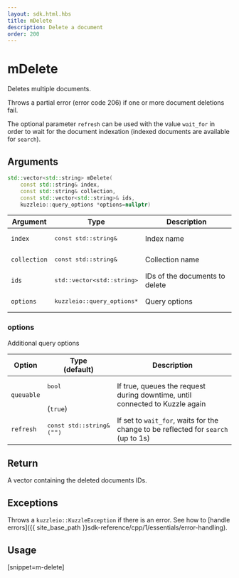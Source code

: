 ```yaml
---
layout: sdk.html.hbs
title: mDelete
description: Delete a document
order: 200
---
```


# mDelete

Deletes multiple documents.

Throws a partial error (error code 206) if one or more document deletions fail.

The optional parameter `refresh` can be used with the value `wait_for` in order to wait for the document indexation (indexed documents are available for `search`).

## Arguments

```cpp
std::vector<std::string> mDelete(
    const std::string& index,
    const std::string& collection,
    const std::vector<std::string>& ids,
    kuzzleio::query_options *options=nullptr)
```

| Argument | Type | Description |
| --- | --- | --- |
| `index` | <pre>const std::string&</pre> | Index name |
| `collection` | <pre>const std::string&</pre> | Collection name |
| `ids` | <pre>std::vector&lt;std::string&gt;</pre> | IDs of the documents to delete |
| `options` | <pre>kuzzleio::query_options\*</pre> | Query options |

### options

Additional query options

| Option | Type<br/>(default) | Description |
| ------ | -------------- | ----------- |
| `queuable` | <pre>bool</pre><br/>(`true`) | If true, queues the request during downtime, until connected to Kuzzle again  |
| `refresh` | <pre>const std::string&<br/>(`""`)</pre> | If set to `wait_for`, waits for the change to be reflected for `search` (up to 1s) |

## Return

A vector containing the deleted documents IDs.

## Exceptions

Throws a `kuzzleio::KuzzleException` if there is an error. See how to [handle errors]({{ site_base_path }}sdk-reference/cpp/1/essentials/error-handling).

## Usage

[snippet=m-delete]
